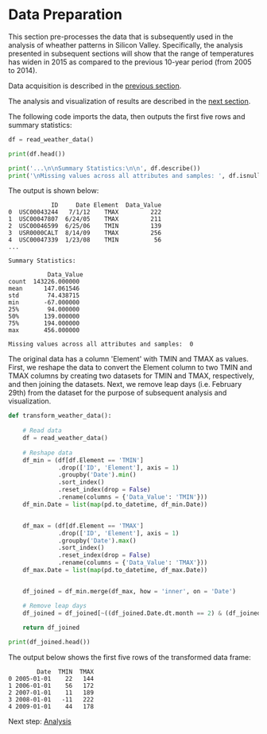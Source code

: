 # Data Preparation

This section pre-processes the data that is subsequently used in the analysis of wheather patterns in Silicon Valley. Specifically, the analysis presented in subsequent sections will show that the range of temperatures has widen in 2015 as compared to the previous 10-year period (from 2005 to 2014).

Data acquisition is described in the [previous section](https://eagronin.github.io/sv-weather-acquire).

The analysis and visualization of results are described in the [next section](https://eagronin.github.io/sv-weather-analyze/).

The following code imports the data, then outputs the first five rows and summary statistics:

```python
df = read_weather_data()

print(df.head())

print('...\n\nSummary Statistics:\n\n', df.describe())
print('\nMissing values across all attributes and samples: ', df.isnull().sum().sum())
```

The output is shown below:

```
            ID     Date Element  Data_Value
0  USC00043244   7/1/12    TMAX         222
1  USC00047807  6/24/05    TMAX         211
2  USC00046599  6/25/06    TMIN         139
3  USR0000CALT  8/14/09    TMAX         256
4  USC00047339  1/23/08    TMIN          56
...

Summary Statistics:

           Data_Value
count  143226.000000
mean      147.061546
std        74.438715
min       -67.000000
25%        94.000000
50%       139.000000
75%       194.000000
max       456.000000

Missing values across all attributes and samples:  0
```

The original data has a column 'Element' with TMIN and TMAX as values.  First, we reshape the data to convert the Element column to two TMIN and TMAX columns by creating two datasets for TMIN and TMAX, respectively, and then joining the datasets.  Next, we remove leap days (i.e. February 29th) from the dataset for the purpose of subsequent analysis and visualization.

```python
def transform_weather_data():
    
    # Read data
    df = read_weather_data()
    
    # Reshape data
    df_min = (df[df.Element == 'TMIN']
              .drop(['ID', 'Element'], axis = 1)
              .groupby('Date').min()
              .sort_index()
              .reset_index(drop = False)
              .rename(columns = {'Data_Value': 'TMIN'}))
    df_min.Date = list(map(pd.to_datetime, df_min.Date))


    df_max = (df[df.Element == 'TMAX']
              .drop(['ID', 'Element'], axis = 1)
              .groupby('Date').max()
              .sort_index()
              .reset_index(drop = False)
              .rename(columns = {'Data_Value': 'TMAX'}))
    df_max.Date = list(map(pd.to_datetime, df_max.Date))


    df_joined = df_min.merge(df_max, how = 'inner', on = 'Date')

    # Remove leap days
    df_joined = df_joined[~((df_joined.Date.dt.month == 2) & (df_joined.Date.dt.day == 29))]
    
    return df_joined

print(df_joined.head())
```

The output below shows the first five rows of the transformed data frame:

```
        Date  TMIN  TMAX
0 2005-01-01    22   144
1 2006-01-01    56   172
2 2007-01-01    11   189
3 2008-01-01   -11   222
4 2009-01-01    44   178
```

Next step: [Analysis](https://eagronin.github.io/sv-weather-analyze/)
